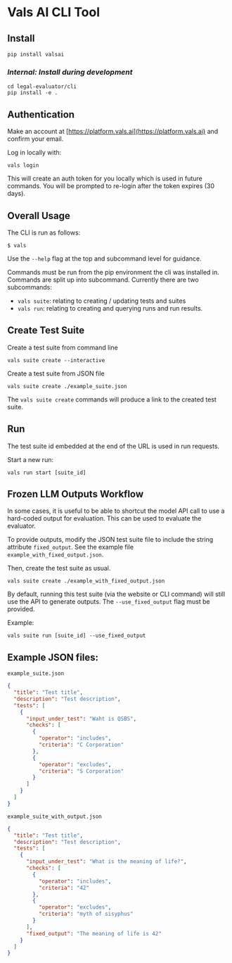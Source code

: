 # Vals AI CLI Tool

## Install

```
pip install valsai
```

### _Internal: Install during development_

```
cd legal-evaluator/cli
pip install -e .
```

## Authentication

Make an account at [https://platform.vals.ai](https://platform.vals.ai) and confirm your email.

Log in locally with:

```commandline
vals login
```

This will create an auth token for you locally which is used in future commands. You will be prompted to re-login after the token expires (30 days).

## Overall Usage

The CLI is run as follows:

```
$ vals
```

Use the `--help` flag at the top and subcommand level for guidance.

Commands must be run from the pip environment the cli was installed in. Commands are split up into subcommand. Currently there are two subcommands:

- `vals suite`: relating to creating / updating tests and suites
- `vals run`: relating to creating and querying runs and run results.

## Create Test Suite

Create a test suite from command line

```
vals suite create --interactive
```

Create a test suite from JSON file

```
vals suite create ./example_suite.json
```

The `vals suite create` commands will produce a link to the created test suite.

## Run

The test suite id embedded at the end of the URL is used in run requests.

Start a new run:

```
vals run start [suite_id]
```

## Frozen LLM Outputs Workflow

In some cases, it is useful to be able to shortcut the model API call to use a hard-coded output for evaluation. This can be used to evaluate the evaluator.

To provide outputs, modify the JSON test suite file to include the string attribute `fixed_output`. See the example file `example_with_fixed_output.json`.

Then, create the test suite as usual.

```
vals suite create ./example_with_fixed_output.json
```

By default, running this test suite (via the website or CLI command) will still use the API to generate outputs. The `--use_fixed_output` flag must be provided.

Example:

```
vals suite run [suite_id] --use_fixed_output
```

## Example JSON files:

`example_suite.json`

```json
{
  "title": "Test title",
  "description": "Test description",
  "tests": [
    {
      "input_under_test": "Waht is QSBS",
      "checks": [
        {
          "operator": "includes",
          "criteria": "C Corporation"
        },
        {
          "operator": "excludes",
          "criteria": "S Corporation"
        }
      ]
    }
  ]
}
```

`example_suite_with_output.json`

```json
{
  "title": "Test title",
  "description": "Test description",
  "tests": [
    {
      "input_under_test": "What is the meaning of life?",
      "checks": [
        {
          "operator": "includes",
          "criteria": "42"
        },
        {
          "operator": "excludes",
          "criteria": "myth of sisyphus"
        }
      ],
      "fixed_output": "The meaning of life is 42"
    }
  ]
}
```
